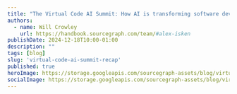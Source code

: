 ```yaml
---
title: "The Virtual Code AI Summit: How AI is transforming software development at scale"
authors:
  - name: Will Crowley
    url: https://handbook.sourcegraph.com/team/#alex-isken
publishDate: 2024-12-18T10:00-01:00
description: ""
tags: [blog]
slug: 'virtual-code-ai-summit-recap'
published: true
heroImage: https://storage.googleapis.com/sourcegraph-assets/blog/virtual-code-ai-summit-recap/ai-summit-og.png
socialImage: https://storage.googleapis.com/sourcegraph-assets/blog/virtual-code-ai-summit-recap/ai-summit-og.png
---
```


